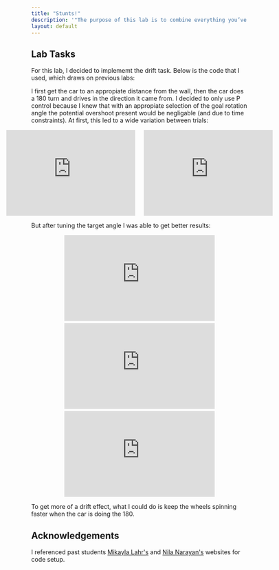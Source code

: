 ```yaml
---
title: "Stunts!"
description: '"The purpose of this lab is to combine everything you’ve done up till now to do fast stunts. This is the reason you labored all those long hours in the lab carefully soldering up and mounting your components!"'
layout: default
---
```


## Lab Tasks

For this lab, I decided to implememt the drift task. Below is the code that I used, which draws on previous labs:

<script src="https://gist.github.com/j-simp/12e0e6432999f09ad14d3f58dc43ce31.js"></script>

I first get the car to an appropiate distance from the wall, then the car does a 180 turn and drives in the direction it came from. I decided to only use P control because I knew that with an appropiate selection of the goal rotation angle the potential overshoot present would be negligable (and due to time constraints). At first, this led to a wide variation between trials:

<div style="display: flex; justify-content: center; gap: 20px;">
  <iframe width="350" height="200" src="https://youtube.com/embed/wOJgX0BGv40?feature=share" 
    frameborder="0" allowfullscreen></iframe>

  <iframe width="350" height="200" src="https://youtube.com/embed/qgVFY0Poscg?feature=share" 
    frameborder="0" allowfullscreen></iframe>
</div>

But after tuning the target angle I was able to get better results:

<div style="display: flex; justify-content: center; gap: 5px; flex-wrap: wrap;">
  <iframe width="350" height="200" src="https://youtube.com/embed/ccdulZH2w2I?feature=share" 
    frameborder="0" allowfullscreen></iframe>

  <iframe width="350" height="200" src="https://youtube.com/embed/zl4WBBpWMcA?feature=share" 
    frameborder="0" allowfullscreen></iframe>

  <iframe width="350" height="200" src="https://youtube.com/embed/S0pv9vBzzXg?feature=share" 
    frameborder="0" allowfullscreen></iframe>
</div>

To get more of a drift effect, what I could do is keep the wheels spinning faster when the car is doing the 180.

## Acknowledgements

I referenced past students [Mikayla Lahr's](https://mikaylalahr.github.io/FastRobotsLabReports/startbootstrap-resume-master/dist/index.html#Lab%208) and [Nila Narayan's](https://nila-n.github.io/Lab8.html) websites for code setup.

